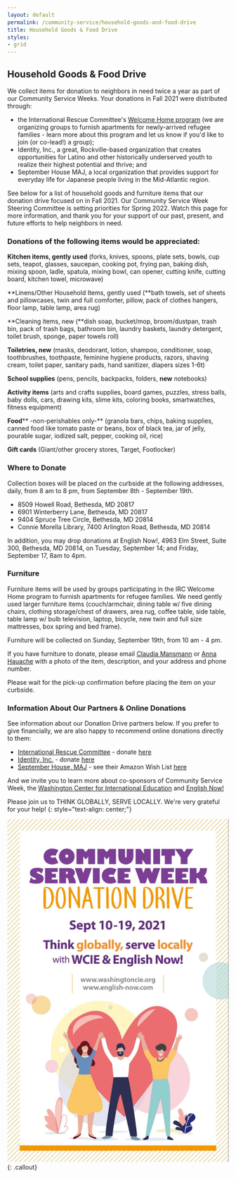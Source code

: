 ```yaml
---
layout: default
permalink: /community-service/household-goods-and-food-drive
title: Household Goods & Food Drive
styles:
- grid
---
```

<section markdown="1">

## Household Goods & Food Drive

We collect items for donation to neighbors in need twice a year as part of our Community Service Weeks. Your donations in Fall 2021 were distributed through:

- the International Rescue Committee's [Welcome Home program](https://www.rescue.org/volunteer/refugee-welcome-home-project-volunteer) (we are organizing groups to furnish apartments for newly-arrived refugee families - learn more about this program and let us know if you'd like to join (or co-lead!) a group);
- Identity, Inc., a great, Rockville-based organization that creates opportunities for Latino and other historically underserved youth to realize their highest potential and thrive; and
- September House MAJ, a local organization that provides support for everyday life for Japanese people living in the Mid-Atlantic region.

See below for a list of household goods and furniture items that our donation drive focused on in Fall 2021. Our Community Service Week Steering Committee is setting priorities for Spring 2022. Watch this page for more information, and thank you for your support of our past, present, and future efforts to help neighbors in need.

### Donations of the following items would be appreciated:

**Kitchen items, gently used** (forks, knives, spoons, plate sets, bowls, cup sets, teapot, glasses, saucepan, cooking pot, frying pan, baking dish, mixing spoon, ladle, spatula, mixing bowl, can opener, cutting knife, cutting board, kitchen towel, microwave)

**Linens/Other Household Items, gently used (**bath towels, set of sheets and pillowcases, twin and full comforter, pillow, pack of clothes hangers, floor lamp, table lamp, area rug)

**Cleaning items, new (**dish soap, bucket/mop, broom/dustpan, trash bin, pack of trash bags, bathroom bin, laundry baskets, laundry detergent, toilet brush, sponge, paper towels roll)

**Toiletries, new** (masks, deodorant, lotion, shampoo, conditioner, soap, toothbrushes, toothpaste, feminine hygiene products, razors, shaving cream, toilet paper, sanitary pads, hand sanitizer, diapers sizes 1-6t)

**School supplies** (pens, pencils, backpacks, folders, **new** notebooks)

**Activity items** (arts and crafts supplies, board games, puzzles, stress balls, baby dolls, cars, drawing kits, slime kits, coloring books, smartwatches, fitness equipment)

**Food**** -non-perishables only-** (granola bars, chips, baking supplies, canned food like tomato paste or beans, box of black tea, jar of jelly, pourable sugar, iodized salt, pepper, cooking oil, rice)

**Gift cards** (Giant/other grocery stores, Target, Footlocker)

### Where to Donate

Collection boxes will be placed on the curbside at the following addresses, daily, from 8 am to 8 pm, from September 8th - September 19th.

- 8509 Howell Road, Bethesda, MD 20817
- 6901 Winterberry Lane, Bethesda, MD 20817
- 9404 Spruce Tree Circle, Bethesda, MD 20814
- Connie Morella Library, 7400 Arlington Road, Bethesda, MD 20814

In addition, you may drop donations at English Now!, 4963 Elm Street, Suite 300, Bethesda, MD 20814, on Tuesday, September 14; and Friday, September 17, 8am to 4pm.

### Furniture

Furniture items will be used by groups participating in the IRC Welcome Home program to furnish apartments for refugee families. We need gently used larger furniture items (couch/armchair, dining table w/ five dining chairs, clothing storage/chest of drawers, area rug, coffee table, side table, table lamp w/ bulb television, laptop, bicycle, new twin and full size mattresses, box spring and bed frame).

Furniture will be collected on Sunday, September 19th, from 10 am - 4 pm.

If you have furniture to donate, please email [Claudia Mansmann](mailto:Claudia.mansmann@gmx.de) or [Anna Hauache](mailto:amghauache@hotmail.com) with a photo of the item, description, and your address and phone number.

Please wait for the pick-up confirmation before placing the item on your curbside.

### Information About Our Partners &amp; Online Donations

See information about our Donation Drive partners below. If you prefer to give financially, we are also happy to recommend online donations directly to them:

- [International Rescue Committee](https://www.rescue.org/) - donate [here](https://www.rescue.org/announcement/donate-items-refugees)
- [Identity, Inc.](https://identity-youth.org/) - donate [here](https://identity-youth.org/donate/)
- [September House, MAJ](https://www.septemberhousemajmd.org/) - see their Amazon Wish List [here](https://www.amazon.com/hz/wishlist/ls/1ZJA4TNX9M2KF/ref=nav_wishlist_lists_2?_encoding=UTF8&amp;type=wishlist)

And we invite you to learn more about co-sponsors of Community Service Week, the [Washington Center for International Education](https://washingtoncie.org/) and [English Now!](http://english-now.com/)

Please join us to THINK GLOBALLY, SERVE LOCALLY. We're very grateful for your help!
{: style="text-align: center;"}
</section>

![Donation Drive 2021](/assets/images/community-service-week/donation-drive-2021.jpg "Donation Drive 2021")
{: .callout}
